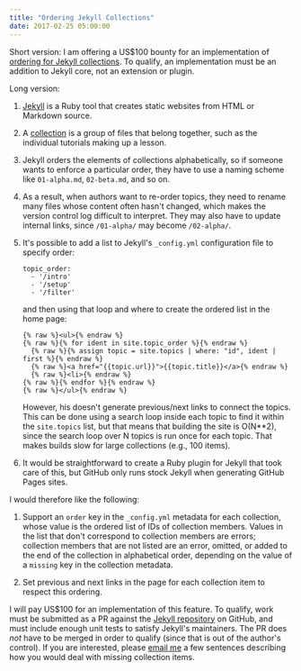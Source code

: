 ```yaml
---
title: "Ordering Jekyll Collections"
date: 2017-02-25 05:00:00
---
```


Short version: I am offering a US$100 bounty for an implementation of
[ordering for Jekyll collections](https://github.com/jekyll/jekyll/issues/5754).
To qualify, an implementation must be an addition to Jekyll core,
not an extension or plugin.

Long version:

1.  [Jekyll](http://jekyllrb.com/) is a Ruby tool that creates static websites
    from HTML or Markdown source.

1.  A [collection](https://jekyllrb.com/docs/collections/) is a group of files
    that belong together, such as the individual tutorials making up a lesson.

1.  Jekyll orders the elements of collections alphabetically, so if someone
    wants to enforce a particular order, they have to use a naming scheme
    like `01-alpha.md`, `02-beta.md`, and so on.

1.  As a result, when authors want to re-order topics, they need to rename many files
    whose content often hasn't changed, which makes the version control log difficult
    to interpret.  They may also have to update internal links, since `/01-alpha/`
    may become `/02-alpha/`.

1.  It's possible to add a list to Jekyll's `_config.yml` configuration file to specify order:

    ~~~
    topic_order:
      - '/intro'
      - '/setup'
      - '/filter'
    ~~~

    and then using that loop and where to create the ordered list in the home page:

    ~~~
    {% raw %}<ul>{% endraw %}
    {% raw %}{% for ident in site.topic_order %}{% endraw %}
      {% raw %}{% assign topic = site.topics | where: "id", ident | first %}{% endraw %}
      {% raw %}<a href="{{topic.url}}">{{topic.title}}</a>{% endraw %}
      {% raw %}<li>{% endraw %}
    {% raw %}{% endfor %}{% endraw %}
    {% raw %}</ul>{% endraw %}
    ~~~

    However, his doesn't generate previous/next links to connect the topics.
    This can be done using a search loop inside each topic to find it within the `site.topics` list,
    but that means that building the site is O(N**2), since the search loop over N topics
    is run once for each topic.  That makes builds slow for large collections
    (e.g., 100 items).

1.  It would be straightforward to create a Ruby plugin for Jekyll that
    took care of this, but GitHub only runs stock Jekyll when generating
    GitHub Pages sites.

I would therefore like the following:

1.  Support an `order` key in the `_config.yml` metadata for each collection,
    whose value is the ordered list of IDs of collection members.
    Values in the list that don't correspond to collection members are errors;
    collection members that are not listed are an error, omitted, or added to
    the end of the collection in alphabetical order, depending on the value of
    a `missing` key in the collection metadata.

1.  Set previous and next links in the page for each collection item
    to respect this ordering.

I will pay US$100 for an implementation of this feature.  To qualify, work
must be submitted as a PR against the [Jekyll repository](https://github.com/jekyll/jekyll/)
on GitHub, and must include enough unit tests to satisfy Jekyll's maintainers.
The PR does *not* have to be merged in order to qualify (since that is
out of the author's control).  If you are interested, please
[email me](mailto:gvwilson@third-bit.com) a few sentences describing how
you would deal with missing collection items.
